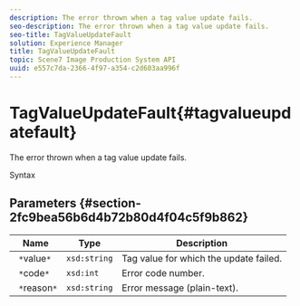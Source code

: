 ```yaml
---
description: The error thrown when a tag value update fails.
seo-description: The error thrown when a tag value update fails.
seo-title: TagValueUpdateFault
solution: Experience Manager
title: TagValueUpdateFault
topic: Scene7 Image Production System API
uuid: e557c7da-2366-4f97-a354-c2d603aa996f
---
```


# TagValueUpdateFault{#tagvalueupdatefault}

The error thrown when a tag value update fails.

 Syntax 

## Parameters {#section-2fc9bea56b6d4b72b80d4f04c5f9b862}

|  Name  | Type  | Description  |
|---|---|---|
|  ` *`value`*`  | `xsd:string`  | Tag value for which the update failed.  |
|  ` *`code`*`  | `xsd:int`  | Error code number.  |
|  ` *`reason`*`  | `xsd:string`  | Error message (plain-text).  |

